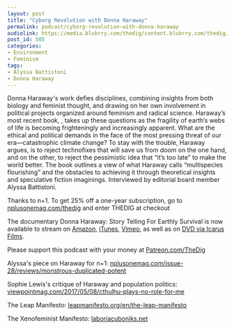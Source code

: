 ```yaml
---
layout: post
title: "Cyborg Revolution with Donna Haraway"
permalink: podcast/cyborg-revolution-with-donna-haraway
audiolink: https://media.blubrry.com/thedig/content.blubrry.com/thedig/The_Dig_-_EP_195_-_Haraway.mp3
post_id: 505
categories: 
- Environment
- Feminism
tags: 
- Alyssa Battistoni
- Donna Haraway
---
```


Donna Haraway's work defies disciplines, combining insights from both biology and feminist thought, and drawing on her own involvement in political projects organized around feminism and radical science. Haraway’s most recent book, 
, takes up these questions as the fragility of earth’s webs of life is becoming frighteningly and increasingly apparent. What are the ethical and political demands in the face of the most pressing threat of our era—catastrophic climate change? To stay with the trouble, Haraway argues, is to reject technofixes that will save us from doom on the one hand, and on the other, to reject the pessimistic idea that “it’s too late” to make the world better. The book outlines a view of what Haraway calls “multispecies flourishing” and the obstacles to achieving it through theoretical insights and speculative fiction imaginings. Interviewed by 
 editorial board member Alyssa Battistoni.

Thanks to n+1. To get 25% off a one-year subscription, go to 
[nplusonemag.com/thedig](http://nplusonemag.com/thedig) and enter THEDIG at checkout

The documentary Donna Haraway: Story Telling For Earthly Survival is now available to stream on 
[Amazon](https://www.amazon.com/gp/product/B07PDNL3T7), 
[iTunes](https://itunes.apple.com/us/movie/donna-haraway-story-telling-for-earthly-survival/id1446065276), 
[Vimeo](https://vimeo.com/ondemand/donnaharaway), as well as on 
[DVD via Icarus Films](http://icarusfilms.com/if-donna).

Please support this podcast with your money at 
[Patreon.com/TheDig](http://Patreon.com/TheDig)

Alyssa's piece on Haraway for n+1: 
[nplusonemag.com/issue-28/reviews/monstrous-duplicated-potent](http://nplusonemag.com/issue-28/reviews/monstrous-duplicated-potent)

Sophie Lewis's critique of Haraway and population politics: 
[viewpointmag.com/2017/05/08/cthulhu-plays-no-role-for-me](http://viewpointmag.com/2017/05/08/cthulhu-plays-no-role-for-me)

The Leap Manifesto: 
[leapmanifesto.org/en/the-leap-manifesto](http://leapmanifesto.org/en/the-leap-manifesto)

The Xenofeminist Manifesto: 
[laboriacuboniks.net](http://laboriacuboniks.net)